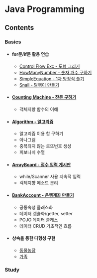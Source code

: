 # Java Programming

## Contents

### Basics

- #### for문/if문 활용 연습
  - [Control Flow Exc - 도형 그리기](https://github.com/qskeksq/Java_ControlFlow)
  - [HowManyNumber - 숫자 개수 구하기](https://github.com/qskeksq/HowManyNumber)
  - [SimpleEquation - 1차 방정식 풀기](https://github.com/qskeksq/SimpleEquation)
  - [Snail - 달팽이 만들기]()

- #### [Counting Machine - 잔돈 구하기](https://github.com/qskeksq/CountingMachine_for_method)
  - 객체지향 함수의 이해


- #### [Algorithm - 알고리즘](https://github.com/qskeksq/Algorithm)
  - 알고리즘 이용 합 구하기
  - 아나그램
  - 중복되지 않는 로또번호 생성
  - 피보나치 수열
- #### [ArrayBoard - 점수 입력 게시판](https://github.com/qskeksq/ArrayBoard)
  - while/Scanner 사용 지속적 입력
  - 객체지향 메소드 분리

- #### [BankAccount - 은행계좌 만들기](https://github.com/qskeksq/BankAccount)
  - 공통속성 클래스화
  - 데이터 캡슐화/getter, setter
  - POJO 데이터 클래스
  - 데이터 CRUD 기초적인 흐름

- #### 상속을 통한 다형성 구현
  - [동물농장](https://github.com/qskeksq/AnimalFarm)
  - [가족](https://github.com/qskeksq/Family)

### Study
